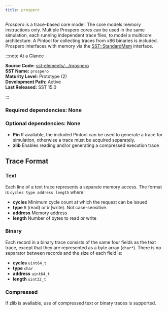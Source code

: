 ```yaml
---
title: prospero
---
```


*Prospero* is a trace-based core model. The core models memory instructions only. Multiple Prospero cores can be used in the same simulation, each running independent trace files, to model a multicore architecture. A Pintool for collecting traces from x86 binaries is included. Prospero interfaces with memory via the [SST::StandardMem](../../core/iface/StandardMem/class) interface.

:::note At a Glance

**Source Code:** [sst-elements/.../prospero](https://github.com/sstsimulator/sst-elements/tree/master/src/sst/elements/prospero) &nbsp;  
**SST Name:** `prospero` &nbsp;  
**Maturity Level:** Prototype (2) &nbsp;  
**Development Path:** Active &nbsp;   
**Last Released:** SST 15.0

:::

### Required dependencies: None

### Optional dependencies: None
* **Pin** If available, the included Pintool can be used to generate a trace for simulation, otherwise a trace must be acquired separately.
* **zlib** Enables reading and/or generating a compressed execution trace

## Trace Format

### Text
Each line of a text trace represents a separate memory access. The format is `cycles type address length` where:
* **cycles** Minimum cycle count at which the request can be issued
* **type** `R` (read) or `W` (write). Not case-sensitive.
* **address** Memory address
* **length** Number of bytes to read or write

### Binary
Each record in a binary trace consists of the same four fields as the text trace, except that they are represented as a byte array (`char*`). There is no separator between records and the size of each field is:
* **cycles** `uint64_t`
* **type** `char`
* **address** `uint64_t`
* **length** `uint32_t`

### Compressed
If zlib is available, use of compressed text or binary traces is supported.
